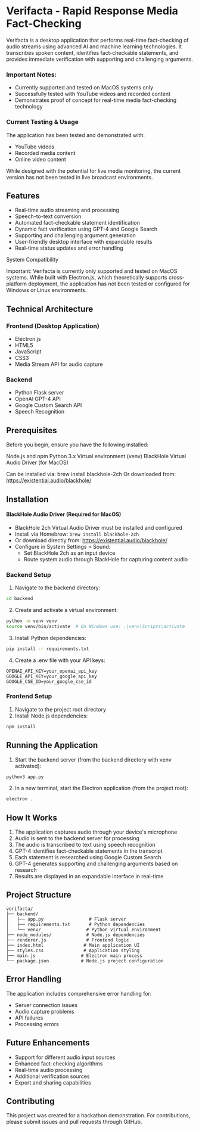 # Verifacta - Rapid Response Media Fact-Checking

Verifacta is a desktop application that performs real-time fact-checking of audio streams using advanced AI and machine learning technologies. It transcribes spoken content, identifies fact-checkable statements, and provides immediate verification with supporting and challenging arguments.

### Important Notes:
- Currently supported and tested on MacOS systems only
- Successfully tested with YouTube videos and recorded content
- Demonstrates proof of concept for real-time media fact-checking technology

### Current Testing & Usage
The application has been tested and demonstrated with:
- YouTube videos
- Recorded media content
- Online video content

While designed with the potential for live media monitoring, the current version has not been tested in live broadcast environments.

## Features

- Real-time audio streaming and processing
- Speech-to-text conversion
- Automated fact-checkable statement identification
- Dynamic fact verification using GPT-4 and Google Search
- Supporting and challenging argument generation
- User-friendly desktop interface with expandable results
- Real-time status updates and error handling

System Compatibility

Important: Verifacta is currently only supported and tested on MacOS systems. 
While built with Electron.js, which theoretically supports cross-platform deployment, 
the application has not been tested or configured for Windows or Linux environments.

## Technical Architecture

### Frontend (Desktop Application)
- Electron.js
- HTML5
- JavaScript
- CSS3
- Media Stream API for audio capture

### Backend
- Python Flask server
- OpenAI GPT-4 API
- Google Custom Search API
- Speech Recognition

## Prerequisites
Before you begin, ensure you have the following installed:

Node.js and npm
Python 3.x
Virtual environment (venv)
BlackHole Virtual Audio Driver (for MacOS)

Can be installed via: brew install blackhole-2ch
Or downloaded from: https://existential.audio/blackhole/

## Installation

#### BlackHole Audio Driver (Required for MacOS)
- BlackHole 2ch Virtual Audio Driver must be installed and configured
- Install via Homebrew: `brew install blackhole-2ch`
- Or download directly from: https://existential.audio/blackhole/
- Configure in System Settings > Sound:
  - Set BlackHole 2ch as an input device
  - Route system audio through BlackHole for capturing content audio

### Backend Setup
1. Navigate to the backend directory:
```bash
cd backend
```

2. Create and activate a virtual environment:
```bash
python -m venv venv
source venv/bin/activate  # On Windows use: .\venv\Scripts\activate
```

3. Install Python dependencies:
```bash
pip install -r requirements.txt
```

4. Create a .env file with your API keys:
```
OPENAI_API_KEY=your_openai_api_key
GOOGLE_API_KEY=your_google_api_key
GOOGLE_CSE_ID=your_google_cse_id
```

### Frontend Setup
1. Navigate to the project root directory
2. Install Node.js dependencies:
```bash
npm install
```

## Running the Application

1. Start the backend server (from the backend directory with venv activated):
```bash
python3 app.py
```

2. In a new terminal, start the Electron application (from the project root):
```bash
electron .
```

## How It Works

1. The application captures audio through your device's microphone
2. Audio is sent to the backend server for processing
3. The audio is transcribed to text using speech recognition
4. GPT-4 identifies fact-checkable statements in the transcript
5. Each statement is researched using Google Custom Search
6. GPT-4 generates supporting and challenging arguments based on research
7. Results are displayed in an expandable interface in real-time

## Project Structure
```
verifacta/
├── backend/
│   ├── app.py                 # Flask server
│   ├── requirements.txt       # Python dependencies
│   └── venv/                 # Python virtual environment
├── node_modules/             # Node.js dependencies
├── renderer.js               # Frontend logic
├── index.html               # Main application UI
├── styles.css               # Application styling
├── main.js                 # Electron main process
└── package.json            # Node.js project configuration
```

## Error Handling

The application includes comprehensive error handling for:
- Server connection issues
- Audio capture problems
- API failures
- Processing errors

## Future Enhancements

- Support for different audio input sources
- Enhanced fact-checking algorithms
- Real-time audio processing
- Additional verification sources
- Export and sharing capabilities

## Contributing

This project was created for a hackathon demonstration. For contributions, please submit issues and pull requests through GitHub.
